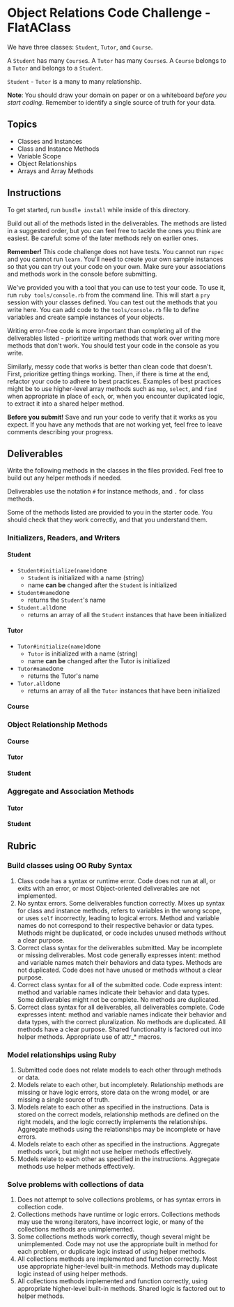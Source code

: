 # Object Relations Code Challenge - FlatAClass

We have three classes: `Student`, `Tutor`, and `Course`.

A `Student` has many `Course`s. A `Tutor` has many `Course`s. A `Course` belongs to a `Tutor` and belongs to a `Student`.

`Student` - `Tutor` is a many to many relationship.

**Note**: You should draw your domain on paper or on a whiteboard _before you start coding_. Remember to identify a single source of truth for your data.

## Topics

- Classes and Instances
- Class and Instance Methods
- Variable Scope
- Object Relationships
- Arrays and Array Methods

## Instructions

To get started, run `bundle install` while inside of this directory.

Build out all of the methods listed in the deliverables. The methods are listed in a suggested order, but you can feel free to tackle the ones you think are easiest. Be careful: some of the later methods rely on earlier ones.

**Remember!** This code challenge does not have tests. You cannot run `rspec` and you cannot run `learn`. You'll need to create your own sample instances so that you can try out your code on your own. Make sure your associations and methods work in the console before submitting.

We've provided you with a tool that you can use to test your code. To use it, run `ruby tools/console.rb` from the command line. This will start a `pry` session with your classes defined. You can test out the methods that you write here. You can add code to the `tools/console.rb` file to define variables and create sample instances of your objects.

Writing error-free code is more important than completing all of the deliverables listed - prioritize writing methods that work over writing more methods that don't work. You should test your code in the console as you write.

Similarly, messy code that works is better than clean code that doesn't. First, prioritize getting things working. Then, if there is time at the end, refactor your code to adhere to best practices. Examples of best practices might be to use higher-level array methods such as `map`, `select`, and `find` when appropriate in place of `each`, or, when you encounter duplicated logic, to extract it into a shared helper method.

**Before you submit!** Save and run your code to verify that it works as you expect. If you have any methods that are not working yet, feel free to leave comments describing your progress.

## Deliverables

Write the following methods in the classes in the files provided. Feel free to build out any helper methods if needed.

Deliverables use the notation `#` for instance methods, and `.` for class methods.

Some of the methods listed are provided to you in the starter code. You should check that they work correctly, and that you understand them.

### Initializers, Readers, and Writers

#### Student

- `Student#initialize(name)`done
  - `Student` is initialized with a name (string)
  - name **can be** changed after the `Student` is initialized
- `Student#name`done
  - returns the `Student`'s name
- `Student.all`done
  - returns an array of all the `Student` instances that have been initialized

#### Tutor

- `Tutor#initialize(name)`done
  - `Tutor` is initialized with a name (string)
  - name **can be** changed after the Tutor is initialized
- `Tutor#name`done
  - returns the Tutor's name
- `Tutor.all`done
  - returns an array of all the `Tutor` instances that have been initialized

#### Course

<!-- - `Course#initialize(tutor, student, course_name)`
  - `Course` is initialized with a `Tutor` doneinstance, a `Student` instance, and a course_name (string) -->
<!-- - `Course#course_name`
  - returns the course_name for the `Course` instance
- `Course.all`
  - returns an array of all initialized `Course` instances -->

### Object Relationship Methods

#### Course

<!-- - `Course#tutor`
  - returns the `Tutor` instance associated with the `Course` instance
- `Course#student`
  - returns the `Student` instance associated with the `Course` instance -->

#### Tutor

<!-- - `Tutor#courses`
  - returns an array of `Course` instances associated with the `Tutor` instance.
- `Tutor#students`
  - returns an array of `Student` instances tutored by the `Tutor` instance. -->

#### Student

<!-- - `Student#courses`
  - returns an array of all the `Course` instances for the `Student`.
- `Student#tutors`
  - returns an array of all of the `Tutor` instances that are tutoring the `Student`. -->

### Aggregate and Association Methods

#### Tutor

<!-- - `Tutor#tutored_student?(student)`
  - a `Student` instance is the only argument
  - returns `true` if the `Tutor` has tutored this `Student` (if there is a `Course` instance that has this `Tutor` and `Student`), returns `false` otherwise -->

#### Student

<!-- - `Student#enrolled_fulltime?`
   - returns `true` if the `Student` has enrolled for at least 3 Courses, returns `false` otherwise -->

## Rubric

### Build classes using OO Ruby Syntax

1. Class code has a syntax or runtime error. Code does not run at all, or exits with an error, or most Object-oriented deliverables are not implemented.
2. No syntax errors. Some deliverables function correctly. Mixes up syntax for class and instance methods, refers to variables in the wrong scope, or uses `self` incorrectly, leading to logical errors. Method and variable names do not correspond to their respective behavior or data types. Methods might be duplicated, or code includes unused methods without a clear purpose.
3. Correct class syntax for the deliverables submitted. May be incomplete or missing deliverables. Most code generally expresses intent: method and variable names match their behaviors and data types. Methods are not duplicated. Code does not have unused or methods without a clear purpose.
4. Correct class syntax for all of the submitted code. Code express intent: method and variable names indicate their behavior and data types. Some deliverables might not be complete. No methods are duplicated.
5. Correct class syntax for all deliverables, all deliverables complete. Code expresses intent: method and variable names indicate their behavior and data types, with the correct pluralization. No methods are duplicated. All methods have a clear purpose. Shared functionality is factored out into helper methods. Appropriate use of attr\_\* macros.

### Model relationships using Ruby

1. Submitted code does not relate models to each other through methods or data.
2. Models relate to each other, but incompletely. Relationship methods are missing or have logic errors, store data on the wrong model, or are missing a single source of truth.
3. Models relate to each other as specified in the instructions. Data is stored on the correct models, relationship methods are defined on the right models, and the logic correctly implements the relationships. Aggregate methods using the relationships may be incomplete or have errors.
4. Models relate to each other as specified in the instructions. Aggregate methods work, but might not use helper methods effectively.
5. Models relate to each other as specified in the instructions. Aggregate methods use helper methods effectively.

### Solve problems with collections of data

1. Does not attempt to solve collections problems, or has syntax errors in collection code.
2. Collections methods have runtime or logic errors. Collections methods may use the wrong iterators, have incorrect logic, or many of the collections methods are unimplemented.
3. Some collections methods work correctly, though several might be unimplemented. Code may not use the appropriate built in method for each problem, or duplicate logic instead of using helper methods.
4. All collections methods are implemented and function correctly. Most use appropriate higher-level built-in methods. Methods may duplicate logic instead of using helper methods.
5. All collections methods implemented and function correctly, using appropriate higher-level built-in methods. Shared logic is factored out to helper methods.
